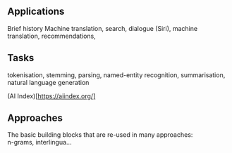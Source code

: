 ## Applications
Brief history
Machine translation, search, dialogue (Siri), machine translation, recommendations, 

## Tasks
tokenisation, stemming, parsing, named-entity recognition, summarisation, natural language generation

(AI Index)[https://aiindex.org/]

## Approaches  
The basic building blocks that are re-used in many approaches:  
n-grams, interlingua...
